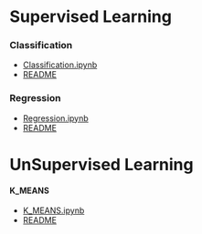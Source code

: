 # Supervised Learning
  ### Classification
  - [Classification.ipynb]()
  - [README]()
  ### Regression
  - [Regression.ipynb]()
  - [README]()
# UnSupervised Learning
  #### K_MEANS
  - [K_MEANS.ipynb](https://github.com/MohammadMahdiOmid/Virtual-Irrigation/blob/master/Machine_learning/unsupervised%20learning/Kmeans/k_means.ipynb)
  - [README](https://github.com/MohammadMahdiOmid/Virtual-Irrigation/blob/master/Machine_learning/unsupervised%20learning/Kmeans/kmeans.md)
